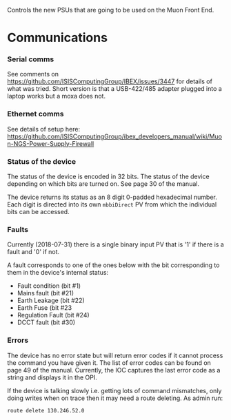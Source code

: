 Controls the new PSUs that are going to be used on the Muon Front End.

# Communications

### Serial comms

See comments on https://github.com/ISISComputingGroup/IBEX/issues/3447 for details of what was tried. Short version is that a USB-422/485 adapter plugged into a laptop works but a moxa does not.

### Ethernet comms

See details of setup here: https://github.com/ISISComputingGroup/ibex_developers_manual/wiki/Muon-NGS-Power-Supply-Firewall

### Status of the device

The status of the device is encoded in 32 bits. The status of the device depending on which bits are turned on. See page 30 of the manual. 

The device returns its status as an 8 digit 0-padded hexadecimal number. Each digit is directed into its own `mbbiDirect` PV from which the individual bits can be accessed.

### Faults

Currently (2018-07-31) there is a single binary input PV that is '1' if there is a fault and '0' if not. 

A fault corresponds to one of the ones below with the bit corresponding to them in the device's internal status:
- Fault condition (bit #1)
- Mains fault (bit #21)
- Earth Leakage (bit #22)
- Earth Fuse (bit #23
- Regulation Fault (bit #24)
- DCCT fault (bit #30)

### Errors

The device has no error state but will return error codes if it cannot process the command you have given it. The list of error codes can be found on page 49 of the manual. Currently, the IOC captures the last error code as a string and displays it in the OPI.

If the device is talking slowly i.e. getting lots of command mismatches, only doing writes when on trace then it may need a route deleting. As admin run:
```
route delete 130.246.52.0
```
